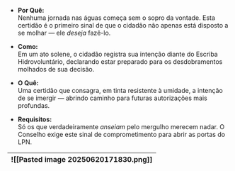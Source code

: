 - **Por Quê:**  
    Nenhuma jornada nas águas começa sem o sopro da vontade. Esta certidão é o primeiro sinal de que o cidadão não apenas está disposto a se molhar — ele _deseja_ fazê-lo.
    
- **Como:**  
    Em um ato solene, o cidadão registra sua intenção diante do Escriba Hidrovoluntário, declarando estar preparado para os desdobramentos molhados de sua decisão.
    
- **O Quê:**  
    Uma certidão que consagra, em tinta resistente à umidade, a intenção de se imergir — abrindo caminho para futuras autorizações mais profundas.
    
- **Requisitos:**  
    Só os que verdadeiramente _anseiam_ pelo mergulho merecem nadar. O Conselho exige este sinal de comprometimento para abrir as portas do LPN.


| ![[Pasted image 20250620171830.png]] |
| ------------------------------------ |

